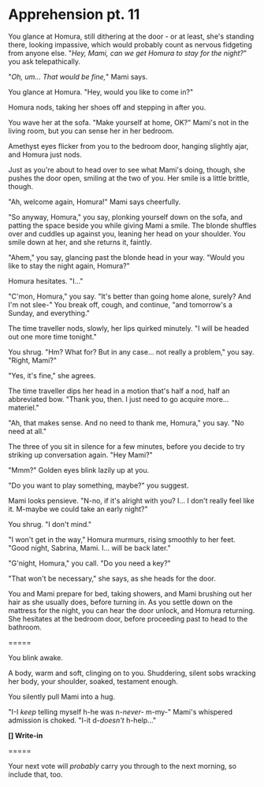 # Apprehension pt. 11

You glance at Homura, still dithering at the door - or at least, she's standing there, looking impassive, which would probably count as nervous fidgeting from anyone else. "*Hey, Mami, can we get Homura to stay for the night?*" you ask telepathically.

"*Oh, um... That would be fine,*" Mami says.

You glance at Homura. "Hey, would you like to come in?"

Homura nods, taking her shoes off and stepping in after you.

You wave her at the sofa. "Make yourself at home, OK?" Mami's not in the living room, but you can sense her in her bedroom.

Amethyst eyes flicker from you to the bedroom door, hanging slightly ajar, and Homura just nods.

Just as you're about to head over to see what Mami's doing, though, she pushes the door open, smiling at the two of you. Her smile is a little brittle, though.

"Ah, welcome again, Homura!" Mami says cheerfully.

"So anyway, Homura," you say, plonking yourself down on the sofa, and patting the space beside you while giving Mami a smile. The blonde shuffles over and cuddles up against you, leaning her head on your shoulder. You smile down at her, and she returns it, faintly.

"Ahem," you say, glancing past the blonde head in your way. "Would you like to stay the night again, Homura?"

Homura hesitates. "I..."

"C'mon, Homura," you say. "It's better than going home alone, surely? And I'm not slee-" You break off, cough, and continue, "and tomorrow's a Sunday, and everything."

The time traveller nods, slowly, her lips quirked minutely. "I will be headed out one more time tonight."

You shrug. "Hm? What for? But in any case... not really a problem," you say. "Right, Mami?"

"Yes, it's fine," she agrees.

The time traveller dips her head in a motion that's half a nod, half an abbreviated bow. "Thank you, then. I just need to go acquire more... materiel."

"Ah, that makes sense. And no need to thank me, Homura," you say. "No need at all."

The three of you sit in silence for a few minutes, before you decide to try striking up conversation again. "Hey Mami?"

"Mmm?" Golden eyes blink lazily up at you.

"Do you want to play something, maybe?" you suggest.

Mami looks pensieve. "N-no, if it's alright with you? I... I don't really feel like it. M-maybe we could take an early night?"

You shrug. "I don't mind."

"I won't get in the way," Homura murmurs, rising smoothly to her feet. "Good night, Sabrina, Mami. I... will be back later."

"G'night, Homura," you call. "Do you need a key?"

"That won't be necessary," she says, as she heads for the door.

You and Mami prepare for bed, taking showers, and Mami brushing out her hair as she usually does, before turning in. As you settle down on the mattress for the night, you can hear the door unlock, and Homura returning. She hesitates at the bedroom door, before proceeding past to head to the bathroom.

\=====​

You blink awake.

A body, warm and soft, clinging on to you. Shuddering, silent sobs wracking her body, your shoulder, soaked, testament enough.

You silently pull Mami into a hug.

"I-I *keep* telling myself h-he was n-*never-* m-my-" Mami's whispered admission is choked. "I-it d-*doesn't* h-help..."

**\[] Write-in**

\=====​

Your next vote will *probably* carry you through to the next morning, so include that, too.
